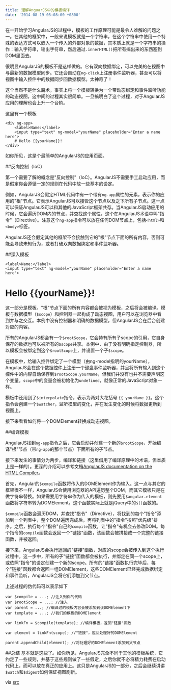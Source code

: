 ```yaml
---
title: 理解AnguarJS中的模板编译
date: '2014-08-19 05:08:00 +0800'
---
```

在一开始学习AngularJS的过程中，模板的工作原理可能是最令人难解的问题之一。在其他的框架中，一般来说模板就是一个字符串，在这个字符串中使用一个特殊的表达方式可以嵌入一个传入的外部对象的数据，其本质上就是一个字符串的操作：输入字符串，输出字符串，然后通过`.innerHTML()`把所有搞出来的东西塞到DOM里面去。

很明显AngularJS的模板不是这样做的。它有双向数据绑定，可以完美的在视图中与最新的数据模型同步。它还会自动在`ng-click`上注册事件监听器，甚至可以将视图中输入控件中的数据同步回数据模型。太神奇了！

这个当然不是什么魔术，事实上将一个模板转换为一个带动态绑定和事件监听功能的动态视图，这中间的过程其实很简单。一旦搞明白了这个过程，对于AngularJS应用的理解也会上升一个台阶。

这里有一个模板

    <div ng-app>
        <label>Name:</label>
        <input type="text" ng-model="yourName" placeholder="Enter a name here">
        # Hello {{yourName}}!
    </div>

如你所见，这是个最简单的AngularJS的应用页面。

##反向控制（IoC）

第一个需要了解的概念是"反向控制"（IoC）。AngularJS不需要手工启动应用，而是假定你会遵循一定的规则在代码中放一些基本的设定。

例如，AngularJS会假定HTML代码中有一个带有`ng-app`属性的元素，表示你的应用的"根"节点。它表示AngularJS可以接管这个节点以及之下所有子节点。这一点可以保证AngularJS可以和其他的JavaScript框架共存。当AngularJS启动应用的时候，它会遍历DOM内的节点，并查找这个属性，这个在AngularJS术语中叫"指令"（Directive）。注意这个`ng-app`指令可以放在任何DOM节点上，包括`<html>`和`<body>`标签。

AngularJS还会假定其他的框架不会接触到它的"根"节点下面的所有内容，否则可能会导致未知行为，或者打破双向数据绑定和事件监听器。

##深入模板

    <label>Name:</label>
    <input type="text" ng-model="yourName" placeholder="Enter a name here">

# Hello {{yourName}}!

这一部分是模板。"根"节点下面的所有内容都会被视为模板，之后将会被编译。模板与数据模型（`$scope`）和控制器一起构成了动态视图，用户可以在浏览器中看到并与之交互。本例中没有控制器和明确的数据模型，但AngularJS会在后台创建对应的内容。

所有的AngularJS都会有一个`$rootScope`，它会持有所有子scope的引用，它自身保存的数据也可以被所有的`$scope`共享。本例中，由于没有明确指定控制器，所以模板会被绑定到这个`$rootScope`上，并设置一个子`$scope`。

在模板中，给输入控件绑定了一个模型（由ng-model指明的yourName），AngularJS会在这个数据控件上注册一个键盘事件监听器，并且将所有输入到这个控件中的内容自动保存到`$rootScope.yourName`，但我们并没有也并不需要声明这个变量。`scope`中的变量会被初始化为`undefined`，就像正常的JavaScript对象一样。

模板中还用到了`$interpolate`指令，表示为两对大花括号 `{{ yourName }}`。这个指令会创建一个`$watcher`，监听模型的变化，并在发生变化的时候将数据更新到视图上。

接下来看看如何将一个DOMElement转换成动态视图。

##编译模板

AngularJS找到`ng-app`指令之后，它会启动并创建一个新的`$rootScope`，开始编译"根"节点（带`ng-app`的那个节点）下面所有的子节点。

接下来发生的事情分为两步，编译和链接（这里借用了编译原理中的术语，但本质上是一样的）。更深的介绍可以参考文档[AngularJS documentation on the HTML Compiler](http://docs.angularjs.org/guide/compiler)。

首先，Angular的`$compile`函数将传入的DOMElement作为输入。这一点与其它的框架很不一样，AngularJS会使用浏览器的API遍历整个DOM，而其它模板只是在做字符串替换。如果需要用字符串作为传入的模板，则先要用`$angular.element`函数将字符串转为DOMElement。这个函数实际上就是jQuery中的`$()`函数的。

`$compile`函数会遍历DOM，并查找"指令"（Directive），将找到的每个"指令"添加到一个列表中，整个DOM遍历完成后，再将列表中的"指令"按照"优先级"排序。之后，执行每个"指令"自己的`compile`函数，让"指令"有机会去修改DOM。每个指令的`compile`函数会返回一个"链接"函数，该函数会被拼接成一个完整的链接函数，并被返回。

接下来，AngularJS会执行返回的"链接"函数，对应的scope会被传入到这个执行过程中。这一步中，所有的子"链接"函数都会被执行，并绑定在同一个scope上，或依照"指令"的设定创建一个新的scope。所有的"链接"函数执行完毕后，每个"链接"函数都会返回一组DOMElement，这些DOMElement已经完成数据绑定和事件监听，AngularJS会将它们添加到父节点。

上述过程的伪代码可以表示如下

    var $compile = ...; //注入到你的代码
    var $rootScope = ...; //注入
    var parent = ...; //编译过的模板内容会被添加到该DOMElement下
    var template = ...; //我们的模板的DOMElement

    var linkFn = $compile(template); //编译模板，返回"链接"函数

    var element = linkFn(scope); //"链接"，返回处理好的DOMElement

    parent.appendChild(element); //将处理好的DOMElement添加到父节点

##总结
基本就是这些了。如你所见，AngularJS完全不同于其他的模板系统，它约定了一些规则，并基于这些规则做了一些假定，之后你就不必将精力耗费在启动代码上，而可以放在真正的应用上。这只是AngularJS的一部分，之后会继续讲讲`$watch`和`$digest`如何保证视图刷新。

via [src](http://daginge.com/technology/2014/03/04/understanding-template-compiling-in-angularjs/)

